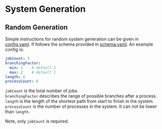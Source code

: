 # System Generation

## Random Generation
Simple instructions for random system generation can be given in [config.yaml](config.yaml).
If follows the schema provided in [schema.yaml](schema.yaml).
An example config is:
```yaml
jobCount: 3
branchingFactor:
  min: 1    # default 1
  max: 2    # default 1
length: 4
processCount: 6
```
```jobCount``` is the total number of jobs.  
```branchingFactor``` describes the range of possible branches after a process.  
```length``` is the length of the shortest path from start to finish in the system.  
```processCount``` is the number of processes in the system. It can not be lower than ```length```.

Note, only ```jobCount``` is required.


